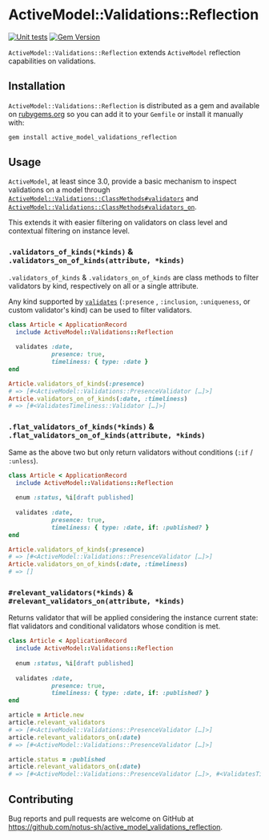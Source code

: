 # ActiveModel::Validations::Reflection

[![Unit tests](https://github.com/notus-sh/active_model_validations_reflection/actions/workflows/unit-tests.yml/badge.svg?branch=main)](https://github.com/notus-sh/active_model_validations_reflection/actions/workflows/unit-tests.yml)
[![Gem Version](https://badge.fury.io/rb/active_model_validations_reflection.svg)](https://badge.fury.io/rb/active_model_validations_reflection)

`ActiveModel::Validations::Reflection` extends `ActiveModel` reflection capabilities on validations.

## Installation

`ActiveModel::Validations::Reflection` is distributed as a gem and available on [rubygems.org](https://rubygems.org/gems/active_model_validations_reflection) so you can add it to your `Gemfile` or install it manually with:

```ruby
gem install active_model_validations_reflection
```

## Usage

`ActiveModel`, at least since 3.0, provide a basic mechanism to inspect validations on a model through [`ActiveModel::Validations::ClassMethods#validators`](https://api.rubyonrails.org/classes/ActiveModel/Validations/ClassMethods.html#method-i-validators) and [`ActiveModel::Validations::ClassMethods#validators_on`](https://api.rubyonrails.org/classes/ActiveModel/Validations/ClassMethods.html#method-i-validators_on).

This extends it with easier filtering on validators on class level and contextual filtering on instance level.

### `.validators_of_kinds(*kinds)` & `.validators_on_of_kinds(attribute, *kinds)`

`.validators_of_kinds` & `.validators_on_of_kinds` are class methods to filter validators by kind, respectively on all or a single attribute.

Any kind supported by [`validates`](https://api.rubyonrails.org/classes/ActiveModel/Validations/ClassMethods.html#method-i-validates) (`:presence` , `:inclusion`, `:uniqueness`, or custom validator's kind) can be used to filter validators.

```ruby
class Article < ApplicationRecord
  include ActiveModel::Validations::Reflection
  
  validates :date,
            presence: true,
            timeliness: { type: :date }
end

Article.validators_of_kinds(:presence)
# => [#<ActiveModel::Validations::PresenceValidator […]>]
Article.validators_on_of_kinds(:date, :timeliness)
# => [#<ValidatesTimeliness::Validator […]>]
```

### `.flat_validators_of_kinds(*kinds)` & `.flat_validators_on_of_kinds(attribute, *kinds)`

Same as the above two but only return validators without conditions (`:if` / `:unless`).

```ruby
class Article < ApplicationRecord
  include ActiveModel::Validations::Reflection
  
  enum :status, %i[draft published]
  
  validates :date,
            presence: true,
            timeliness: { type: :date, if: :published? }
end

Article.validators_of_kinds(:presence)
# => [#<ActiveModel::Validations::PresenceValidator […]>]
Article.validators_on_of_kinds(:date, :timeliness)
# => []
```

### `#relevant_validators(*kinds)` & `#relevant_validators_on(attribute, *kinds)`

Returns validator that will be applied considering the instance current state: flat validators and conditional validators whose condition is met.  

```ruby
class Article < ApplicationRecord
  include ActiveModel::Validations::Reflection
  
  enum :status, %i[draft published]
  
  validates :date,
            presence: true,
            timeliness: { type: :date, if: :published? }
end

article = Article.new
article.relevant_validators
# => [#<ActiveModel::Validations::PresenceValidator […]>]
article.relevant_validators_on(:date)
# => [#<ActiveModel::Validations::PresenceValidator […]>]

article.status = :published
article.relevant_validators_on(:date)
# => [#<ActiveModel::Validations::PresenceValidator […]>, #<ValidatesTimeliness::Validator […]>]
```

## Contributing

Bug reports and pull requests are welcome on GitHub at <https://github.com/notus-sh/active_model_validations_reflection>.
